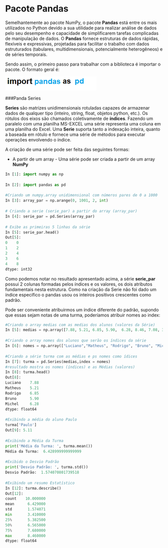 # Pacote Pandas

Semelhantemente ao pacote NumPy, o pacote **Pandas** está entre os mais utilizados no Python devido a sua utilidade para realizar análise de dados pelo seu desempenho e capacidade de simplificarem tarefas complicadas de manipulação de dados. O **Pandas** fornece estruturas de dados rápidas, flexíveis e expressivas, projetadas para facilitar o trabalho com dados estruturados (tabulares, multidimensionais, potencialmente heterogêneos) e de séries temporais.

Sendo assim, o primeiro passo para trabalhar com a biblioteca é importar o pacote. O formato geral é:

![funcao](/imagens/import_pandas.png)

###Panda Series

**Series** são matrizes unidimensionais rotuladas capazes de armazenar dados de qualquer tipo (inteiro, string, float, objetos python, etc.). Os rótulos dos eixos são chamados coletivamente de **índices**. Fazendo um paralelo com uma planilha MS-EXCEL uma série representa uma coluna em uma planilha do Excel.
Uma **Serie** suporta tanto a indexação inteira, quanto a baseada em rótulo e fornece uma série de métodos para executar operações envolvendo o índice.

A criação de uma série pode ser feita das seguintes formas:

+ A partir de um array - Uma série pode ser criada a partir de um array **NumPy**
``` python
In [1]: import numpy as np

In [2]: import pandas as pd

#Criando um numpy.array unidimensional com números pares de 0 a 1000 
In [3]: array_par = np.arange(0, 1001, 2, int)

# Criando a serie (serie_par) a partir do array (array_par)
In [4]: serie_par = pd.Series(array_par)

# Exibe as primeiras 5 linhas da série
In [5]: serie_par.head()  
Out[5]: 
0    0
1    2
2    4
3    6
4    8
dtype: int32
```
Como podemos notar no resultado apresentado acima, a série **serie_par** possui 2 colunas formadas pelos índices e os valores, os dois atributos fundamentais nesta estrutura. Como na criação da Serie não foi dado um índice específico o pandas usou os inteiros positivos crescentes como padrão. 

Pode ser conveniente atribuirmos um índice diferente do padrão, supondo que essas sejam notas de uma turma, poderíamos atribuir nomes ao index: 
``` python
#Criando o array medias com as medias dos alunos (valores da Série)
In [5]: medias = np.array([7.88, 5.21, 6.85, 5.90,  6.28, 8.46, 7.08, 3.41, 5.11, 8.11])

#Criando o array nomes dos alunos que serão os índices da série
In [6]: nomes = np.array(["Luciano","Matheus", "Rodrigo", "Bruno", "Michel", "Raul", "Lucas","Caio","Paulo", "Vitor"])

#Criando a série turma com as médias e ps nomes como ídices
In [7]: turma = pd.Series(medias,index = nomes)
#resultado mostra os nomes (índices) e as Médias (valores)
In [8]: turma.head()
Out[8]: 
Luciano    7.88
Matheus    5.21
Rodrigo    6.85
Bruno      5.90
Michel     6.28
dtype: float64

#Exibindo a média do aluno Paulo
turma['Paulo']
Out[9]: 5.11

#Exibindo a Média da Turma
print('Média da Turma: ', turma.mean())
Média da Turma:  6.428999999999999

#Exibido o Desvio Padrão
print('Desvio Padrão: ', turma.std())
Desvio Padrão:  1.574070801739518

#Exibindo um resumo Estatístico
In [12]: turma.describe()
Out[12]: 
count    10.000000
mean      6.429000
std       1.574071
min       3.410000
25%       5.382500
50%       6.565000
75%       7.680000
max       8.460000
dtype: float64

```

